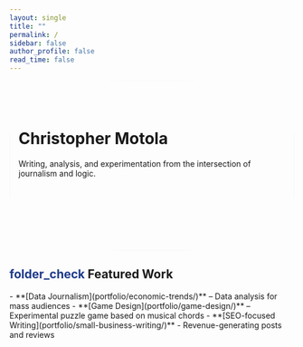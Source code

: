 ```yaml
---
layout: single
title: ""
permalink: /
sidebar: false
author_profile: false
read_time: false
---
```



<!-- Hero Section with Visual Background -->
<div style="position: relative; overflow: hidden; min-height: 300px;">

  <!-- Background SVG -->
  <img src="/assets/images/dotted-pattern-art.svg"
       alt=""
       style="position: absolute;
              top: 0;
              left: 0;
              width: 100%;
              height: 100%;
              object-fit: cover;
              opacity: 0.08;
              z-index: 0;
              border-radius: 200px / 100px;"/>

  <!-- Foreground Content -->
  <div class="hero-intro" style="position: relative; z-index: 1; max-width: 700px; margin: 0 auto; padding: 2rem 1rem;">
    <h1>Christopher Motola</h1>
    <div class="typed-text-wrapper">
      <span id="typed-text" class="typed-text"></span>
    </div>
    <p>Writing, analysis, and experimentation from the intersection of journalism and logic.</p>
  </div>

</div>

<h2 class="section-header"><span class="material-symbols-outlined" style="color: #1e3a8a;">folder_check</span> Featured Work</h2>  
- **[Data Journalism](portfolio/economic-trends/)** – Data analysis for mass audiences  
- **[Game Design](portfolio/game-design/)** – Experimental puzzle game based on musical chords
- **[SEO-focused Writing](portfolio/small-business-writing/)** - Revenue-generating posts and reviews 

